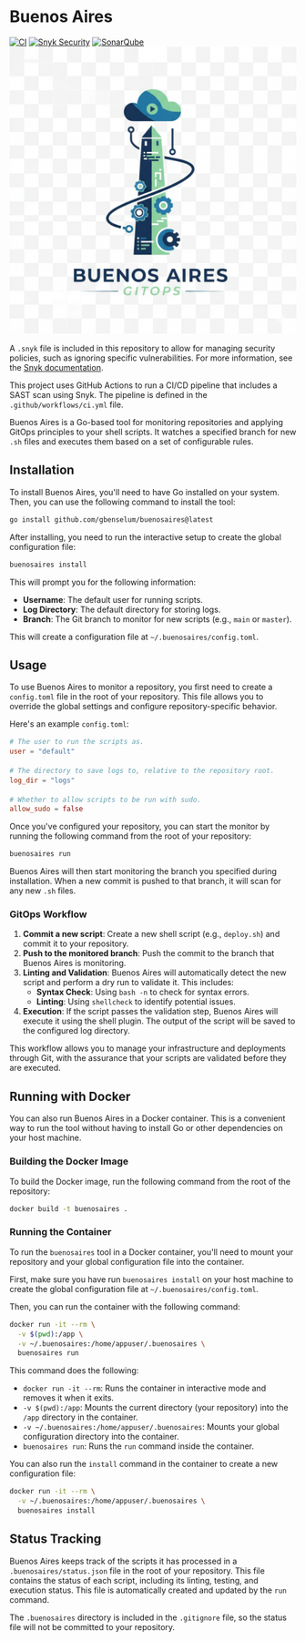 # Buenos Aires

[![CI](https://github.com/gbenselum/buenosaires/actions/workflows/ci.yml/badge.svg)](https://github.com/gbenselum/buenosaires/actions/workflows/ci.yml)
[![Snyk Security](https://snyk.io/test/github/gbenselum/buenosaires/badge.svg)](https://snyk.io/test/github/gbenselum/buenosaires)
[![SonarQube](https://sonarcloud.io/api/project_badges/measure?project=your-project-key&metric=alert_status)](https://sonarcloud.io/summary/new_code?id=your-project-key)
![Buenos Aires GitOps Logo](buenosaires_logo.png)

A `.snyk` file is included in this repository to allow for managing security policies, such as ignoring specific vulnerabilities. For more information, see the [Snyk documentation](https://docs.snyk.io/features/snyk-cli/policies/the-.snyk-file).

This project uses GitHub Actions to run a CI/CD pipeline that includes a SAST scan using Snyk. The pipeline is defined in the `.github/workflows/ci.yml` file.

Buenos Aires is a Go-based tool for monitoring repositories and applying GitOps principles to your shell scripts. It watches a specified branch for new `.sh` files and executes them based on a set of configurable rules.

## Installation

To install Buenos Aires, you'll need to have Go installed on your system. Then, you can use the following command to install the tool:

```bash
go install github.com/gbenselum/buenosaires@latest
```

After installing, you need to run the interactive setup to create the global configuration file:

```bash
buenosaires install
```

This will prompt you for the following information:
- **Username**: The default user for running scripts.
- **Log Directory**: The default directory for storing logs.
- **Branch**: The Git branch to monitor for new scripts (e.g., `main` or `master`).

This will create a configuration file at `~/.buenosaires/config.toml`.

## Usage

To use Buenos Aires to monitor a repository, you first need to create a `config.toml` file in the root of your repository. This file allows you to override the global settings and configure repository-specific behavior.

Here's an example `config.toml`:

```toml
# The user to run the scripts as.
user = "default"

# The directory to save logs to, relative to the repository root.
log_dir = "logs"

# Whether to allow scripts to be run with sudo.
allow_sudo = false
```

Once you've configured your repository, you can start the monitor by running the following command from the root of your repository:

```bash
buenosaires run
```

Buenos Aires will then start monitoring the branch you specified during installation. When a new commit is pushed to that branch, it will scan for any new `.sh` files.

### GitOps Workflow

1.  **Commit a new script**: Create a new shell script (e.g., `deploy.sh`) and commit it to your repository.
2.  **Push to the monitored branch**: Push the commit to the branch that Buenos Aires is monitoring.
3.  **Linting and Validation**: Buenos Aires will automatically detect the new script and perform a dry run to validate it. This includes:
    -   **Syntax Check**: Using `bash -n` to check for syntax errors.
    -   **Linting**: Using `shellcheck` to identify potential issues.
4.  **Execution**: If the script passes the validation step, Buenos Aires will execute it using the shell plugin. The output of the script will be saved to the configured log directory.

This workflow allows you to manage your infrastructure and deployments through Git, with the assurance that your scripts are validated before they are executed.

## Running with Docker

You can also run Buenos Aires in a Docker container. This is a convenient way to run the tool without having to install Go or other dependencies on your host machine.

### Building the Docker Image

To build the Docker image, run the following command from the root of the repository:

```bash
docker build -t buenosaires .
```

### Running the Container

To run the `buenosaires` tool in a Docker container, you'll need to mount your repository and your global configuration file into the container.

First, make sure you have run `buenosaires install` on your host machine to create the global configuration file at `~/.buenosaires/config.toml`.

Then, you can run the container with the following command:

```bash
docker run -it --rm \
  -v $(pwd):/app \
  -v ~/.buenosaires:/home/appuser/.buenosaires \
  buenosaires run
```

This command does the following:
-   `docker run -it --rm`: Runs the container in interactive mode and removes it when it exits.
-   `-v $(pwd):/app`: Mounts the current directory (your repository) into the `/app` directory in the container.
-   `-v ~/.buenosaires:/home/appuser/.buenosaires`: Mounts your global configuration directory into the container.
-   `buenosaires run`: Runs the `run` command inside the container.

You can also run the `install` command in the container to create a new configuration file:

```bash
docker run -it --rm \
  -v ~/.buenosaires:/home/appuser/.buenosaires \
  buenosaires install
```

## Status Tracking

Buenos Aires keeps track of the scripts it has processed in a `.buenosaires/status.json` file in the root of your repository. This file contains the status of each script, including its linting, testing, and execution status. This file is automatically created and updated by the `run` command.

The `.buenosaires` directory is included in the `.gitignore` file, so the status file will not be committed to your repository.
